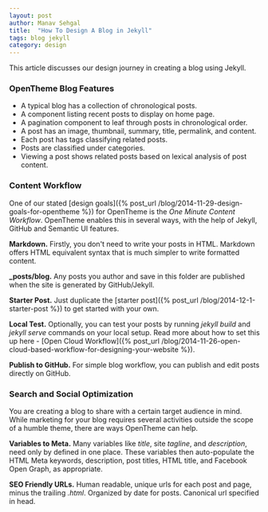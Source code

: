 ```yaml
---
layout: post
author: Manav Sehgal
title:  "How To Design A Blog in Jekyll"
tags: blog jekyll
category: design
---
```


This article discusses our design journey in creating a blog using Jekyll.

### OpenTheme Blog Features

- A typical blog has a collection of chronological posts.
- A component listing recent posts to display on home page. 
- A pagination component to leaf through posts in chronological order.
- A post has an image, thumbnail, summary, title, permalink, and content.
- Each post has tags classifying related posts.
- Posts are classified under categories.
- Viewing a post shows related posts based on lexical analysis of post content.

### Content Workflow

One of our stated [design goals]({% post_url /blog/2014-11-29-design-goals-for-opentheme %}) for OpenTheme is the *One Minute Content Workflow*. 
OpenTheme enables this in several ways, with the help of Jekyll, GitHub and Semantic UI features.

**Markdown.** Firstly, you don't need to write your posts in HTML. Markdown offers HTML equivalent syntax that is much simpler to write formatted content.

**_posts/blog.** Any posts you author and save in this folder are published when the site is generated by GitHub/Jekyll.

**Starter Post.** Just duplicate the [starter post]({% post_url /blog/2014-12-1-starter-post %}) to get started with your own.

**Local Test.** Optionally, you can test your posts by running *jekyll build* and *jekyll serve* commands on your local setup.
Read more about how to set this up here - [Open Cloud Workflow]({% post_url /blog/2014-11-26-open-cloud-based-workflow-for-designing-your-website %}).

**Publish to GitHub.** For simple blog workflow, you can publish and edit posts directly on GitHub.

### Search and Social Optimization

You are creating a blog to share with a certain target audience in mind. 
While marketing for your blog requires several activities outside the scope of a humble theme,
there are ways OpenTheme can help.

**Variables to Meta.** Many variables like *title*, site *tagline*, and *description*, need only by defined in one place. 
These variables then auto-populate the HTML Meta keywords, description, post titles, HTML title, and Facebook Open Graph, as appropriate.

**SEO Friendly URLs.** Human readable, unique urls for each post and page, minus the trailing *.html*. Organized by date for posts. Canonical url specified in head.